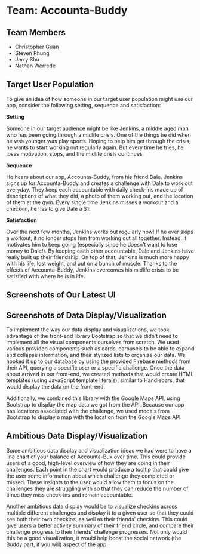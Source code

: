 # Team: Accounta-Buddy
## Team Members
- Christopher Guan
- Steven Phung
- Jerry Shu
- Nathan Werrede

## Target User Population
To give an idea of how someone in our target user population might use our app, consider the following setting, sequence and satisfaction:

**Setting**

Someone in our target audience might be like Jenkins, a middle aged man who has been going through a midlife crisis. One of the things he did when he was younger was play sports. Hoping to help him get through the crisis, he wants to start working out regularly again. But every time he tries, he loses motivation, stops, and the midlife crisis continues.

**Sequence**

He hears about our app, Accounta-Buddy, from his friend Dale. Jenkins signs up for Accounta-Buddy and creates a challenge with Dale to work out everyday. They keep each accountable with daily check-ins made up of descriptions of what they did, a photo of them working out, and the location of them at the gym. Every single time Jenkins misses a workout and a check-in, he has to give Dale a $1!

**Satisfaction**

Over the next few months, Jenkins works out regularly now! If he ever skips a workout, it no longer stops him from working out all together. Instead, it motivates him to keep going (especially since he doesn’t want to lose money to Dale!). By keeping each other accountable, Dale and Jenkins have really built up their friendship. On top of that, Jenkins is much more happy with his life, lost weight, and put on a bunch of muscle. Thanks to the effects of Accounta-Buddy, Jenkins overcomes his midlife crisis to be satisfied with where he is in life.

## Screenshots of Our Latest UI

## Screenshots of Data Display/Visualization

To implement the way our data display and visualizations, we took advantage of the front-end library Bootstrap so that we didn’t need to implement all the visual components ourselves from scratch. We used various provided components such as cards, carousels to be able to expand and collapse information, and their stylized lists to organize our data. We hooked it up to our database by using the provided Firebase methods from their API, querying a specific user or a specific challenge. Once the data about  arrived in our front-end, we created methods that would create HTML templates (using JavaScript template literals), similar to Handlebars, that would display the data on the front-end.

Additionally, we combined this library with the Google Maps API, using Bootstrap to display the map data we got from the API. Because our app has locations associated with the challenge, we used modals from Bootstrap to display a map with the location from the Google Maps API.

## Ambitious Data Display/Visualization
Some ambitious data display and visualization ideas we had were to have a line chart of your balance of Accounta-Bux over time. This could provide users of a good, high-level overview of how they are doing in their challenges. Each point in the chart would produce a tooltip that could give the user some information about which challenge they completed or missed. These insights to the user would allow them to focus on the challenges they are struggling with so that they can reduce the number of times they miss check-ins and remain accountable.

Another ambitious data display would be to visualize checkins across multiple different challenges and display it to a given user so that they could see both their own checkins, as well as their friends’ checkins. This could give users a better activity summary of their friend circle, and compare their challenge progress to their friends’ challenge progresses. Not only would this be a good visualization, it would help boost the social network (the Buddy part, if you will) aspect of the app.
